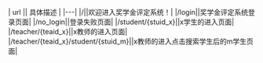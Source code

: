 | url  ||    具体描述 |
|---|
|/||欢迎进入奖学金评定系统！|
|/login||奖学金评定系统登录页面|
|/no_login||登录失败页面|
|/student/{stuid_x}||x学生的进入页面|
|/teacher/{teaid_x}||x教师的进入页面|
|/teacher/{teaid_x}/student/{stuid_m}||x教师的进入点击搜索学生后的m学生页面|
